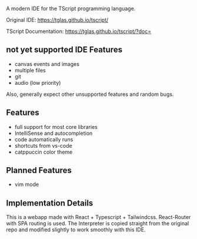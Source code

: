 A modern IDE for the TScript programming language.

Original IDE: https://tglas.github.io/tscript/

TScript Documentation: https://tglas.github.io/tscript/?doc=

## not yet supported IDE Features

- canvas events and images
- multiple files
- git
- audio (low priority)

Also, generally expect other unsupported features and random bugs.

## Features

- full support for most core libraries
- IntelliSense and autocompletion
- code automatically runs
- shortcuts from vs-code
- catppuccin color theme

## Planned Features

- vim mode

## Implementation Details

This is a webapp made with React + Typescript + Tailwindcss. React-Router with SPA routing is used. The Interpreter is copied straight from the original repo and modified slightly to work smoothly with this IDE.
